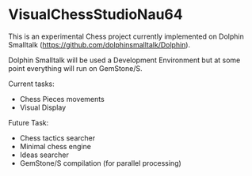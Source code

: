 # VisualChessStudioNau64

This is an experimental Chess project currently implemented on Dolphin Smalltalk (https://github.com/dolphinsmalltalk/Dolphin). 

Dolphin Smalltalk will be used a Development Environment but at some point everything will run on GemStone/S.

Current tasks:
* Chess Pieces movements
* Visual Display

Future Task:
* Chess tactics searcher
* Minimal chess engine
* Ideas searcher
* GemStone/S compilation (for parallel processing)

